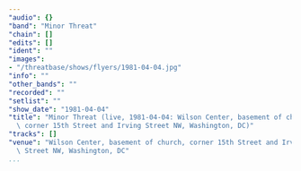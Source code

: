 ```yaml
---
"audio": {}
"band": "Minor Threat"
"chain": []
"edits": []
"ident": ""
"images":
- "/threatbase/shows/flyers/1981-04-04.jpg"
"info": ""
"other_bands": ""
"recorded": ""
"setlist": ""
"show_date": "1981-04-04"
"title": "Minor Threat (live, 1981-04-04: Wilson Center, basement of church,\
  \ corner 15th Street and Irving Street NW, Washington, DC)"
"tracks": []
"venue": "Wilson Center, basement of church, corner 15th Street and Irving\
  \ Street NW, Washington, DC"
...
```

